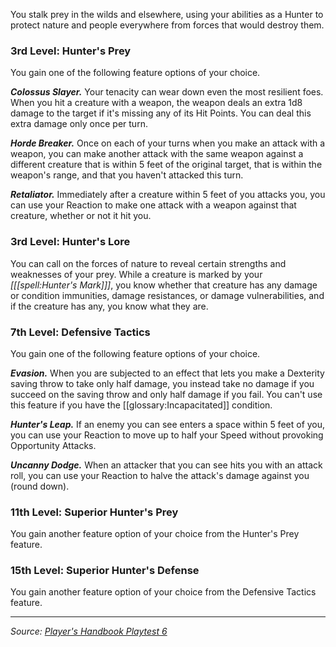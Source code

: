 You stalk prey in the wilds and elsewhere, using your abilities as a Hunter to protect nature and people everywhere from forces that would destroy them.

### 3rd Level: Hunter's Prey

You gain one of the following feature options of your choice.

***Colossus Slayer.*** Your tenacity can wear down even the most resilient foes. When you hit a creature with a weapon, the weapon deals an extra 1d8 damage to the target if it's missing any of its Hit Points. You can deal this extra damage only once per turn.

***Horde Breaker.*** Once on each of your turns when you make an attack with a weapon, you can make another attack with the same weapon against a different creature that is within 5 feet of the original target, that is within the weapon's range, and that you haven't attacked this turn.

***Retaliator.*** Immediately after a creature within 5 feet of you attacks you, you can use your Reaction to make one attack with a weapon against that creature, whether or not it hit you.

### 3rd Level: Hunter's Lore

You can call on the forces of nature to reveal certain strengths and weaknesses of your prey. While a creature is marked by your _[[[spell:Hunter's Mark]]]_, you know whether that creature has any damage or condition immunities, damage resistances, or damage vulnerabilities, and if the creature has any, you know what they are.

### 7th Level: Defensive Tactics

You gain one of the following feature options of your choice.

***Evasion.*** When you are subjected to an effect that lets you make a Dexterity saving throw to take only half damage, you instead take no damage if you succeed on the saving throw and only half damage if you fail. You can't use this feature if you have the [[glossary:Incapacitated]] condition.

***Hunter's Leap.*** If an enemy you can see enters a space within 5 feet of you, you can use your Reaction to move up to half your Speed without provoking Opportunity Attacks.

***Uncanny Dodge.*** When an attacker that you can see hits you with an attack roll, you can use your Reaction to halve the attack's damage against you (round down).

### 11th Level: Superior Hunter's Prey

You gain another feature option of your choice from the Hunter's Prey feature.

### 15th Level: Superior Hunter's Defense

You gain another feature option of your choice from the Defensive Tactics feature.

----

_Source: [Player's Handbook Playtest 6](https://www.dndbeyond.com/sources/ua/ph-playtest-6)_
